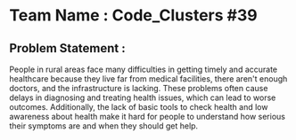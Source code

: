 # Team Name : Code_Clusters #39

## Problem Statement :
People in rural areas face many difficulties in getting timely and accurate healthcare because they live far from medical facilities, there aren't enough doctors, and the infrastructure is lacking. These problems often cause delays in diagnosing and treating health issues, which can lead to worse outcomes. Additionally, the lack of basic tools to check health and low awareness about health make it hard for people to understand how serious their symptoms are and when they should get help. 


